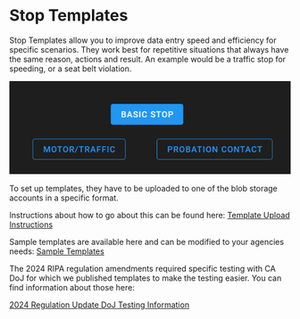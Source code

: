 # Stop Templates

Stop Templates allow you to improve data entry speed and efficiency for specific scenarios. They work best for repetitive situations that always have the same reason, actions and result. An example would be a traffic stop for speeding, or a seat belt violation.

![](./assets/templates.png)

To set up templates, they have to be uploaded to one of the blob storage accounts in a specific format.

Instructions about how to go about this can be found here: [Template Upload Instructions](./assets/Ripa%20Template%20Upload%20Instructions.pdf)

Sample templates are available here and can be modified to your agencies needs: [Sample Templates](./assets/SampleTemplates.csv)

The 2024 RIPA regulation amendments required specific testing with CA DoJ for which we published templates to make the testing easier. You can find information about those here:

[2024 Regulation Update DoJ Testing Information](./2024-REGULATION-UPDATE-DOJ-TESTING.md)
